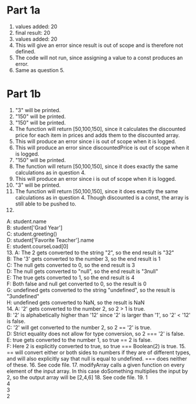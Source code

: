 # Part 1a
1. values added: 20
2. final result: 20
3. values added: 20
4. This will give an error since result is out of scope and is therefore not defined.
5. The code will not run, since assigning a value to a const produces an error. 
6. Same as question 5. 

# Part 1b
1. "3" will be printed. 
2. "150" will be printed.
3. "150" will be printed.
4. The function will return [50,100,150], since it calculates the discounted price for each item in prices and adds them to the discounted array.
5. This will produce an error since i is out of scope when it is logged. 
6. This will produce an error since discountedPrice is out of scope when it is logged. 
7. "150" will be printed.
8. The function will return [50,100,150], since it does exactly the same calculations as in question 4.
9. This will produce an error since i is out of scope when it is logged. 
10. "3" will be printed.
11. The function will return [50,100,150], since it does exactly the same calculations as in question 4. Though discounted is a const, the array is still able to be pushed to. 
12.   
  A: student.name  
  B: student['Grad Year']  
  C: student.greeting()  
  D: student['Favorite Teacher'].name  
  E: student.courseLoad[0]  
13. 
  A: The 2 gets converted to the string "2", so the end result is "32"  
  B: The '3' gets converted to the number 3, so the end result is 1  
  C: The null gets converted to 0, so the end result is 3  
  D: The null gets converted to "null", so the end result is "3null"  
  E: The true gets converted to 1, so the end result is 4  
  F: Both false and null get converted to 0, so the result is 0  
  G: undefined gets converted to the string "undefined", so the result is "3undefined"  
  H: undefined gets converted to NaN, so the result is NaN  
14. 
  A: '2' gets converted to the number 2, so 2 > 1 is true.  
  B: '2' is alphabetically higher than '12' since '2' is larger than '1', so '2' < '12' is false.  
  C: '2' will get converted to the number 2, so 2 == '2' is true.  
  D: Strict equality does not allow for type conversion, so 2 === '2' is false.  
  E: true gets converted to the number 1, so true == 2 is false.  
  F: Here 2 is explicitly converted to true, so true === Boolean(2) is true.
15. == will convert either or both sides to numbers if they are of different types, and will also explicitly say that null is equal to undefined. === does neither of these.
16. See code file.
17. modifyArray calls a given function on every element of the input array. In this case doSomething multiplies the input by 2, so the output array will be [2,4,6]
18. See code file.
19. 1  
    4  
    3  
    2
